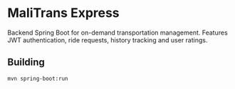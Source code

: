 # MaliTrans Express

Backend Spring Boot for on-demand transportation management. Features JWT authentication, ride requests, history tracking and user ratings.

## Building

```
mvn spring-boot:run
```
